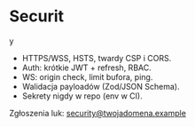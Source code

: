 # Securit

y

- HTTPS/WSS, HSTS, twardy CSP i CORS.
- Auth: krótkie JWT + refresh, RBAC.
- WS: origin check, limit bufora, ping.
- Walidacja payloadów (Zod/JSON Schema).
- Sekrety nigdy w repo (env w CI).

Zgłoszenia luk: <security@twojadomena.example>
